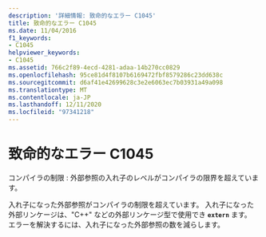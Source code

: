 ```yaml
---
description: '詳細情報: 致命的なエラー C1045'
title: 致命的なエラー C1045
ms.date: 11/04/2016
f1_keywords:
- C1045
helpviewer_keywords:
- C1045
ms.assetid: 766c2f89-4ecd-4281-adaa-14b270cc0829
ms.openlocfilehash: 95ce81d4f8107b6169472fbf8579286c23dd638c
ms.sourcegitcommit: d6af41e42699628c3e2e6063ec7b03931a49a098
ms.translationtype: MT
ms.contentlocale: ja-JP
ms.lasthandoff: 12/11/2020
ms.locfileid: "97341218"
---
```

# <a name="fatal-error-c1045"></a>致命的なエラー C1045

コンパイラの制限 : 外部参照の入れ子のレベルがコンパイラの限界を超えています。

入れ子になった外部参照がコンパイラの制限を超えています。 入れ子になった外部リンケージは、"C++" などの外部リンケージ型で使用でき **`extern`** ます。 エラーを解決するには、入れ子になった外部参照の数を減らします。
